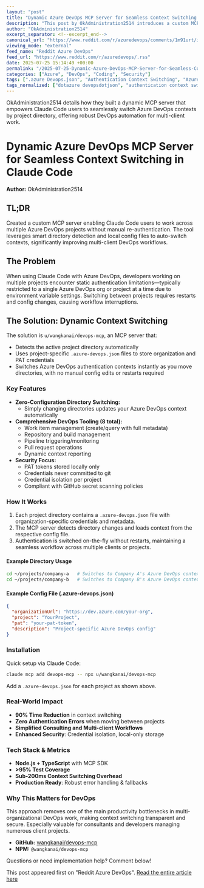 ```yaml
---
layout: "post"
title: "Dynamic Azure DevOps MCP Server for Seamless Context Switching in Claude Code"
description: "This post by OkAdministration2514 introduces a custom MCP server designed to enhance Claude Code workflows with Azure DevOps. The tool automates context switching for multiple Azure DevOps projects by detecting the active directory and updating authentication credentials on the fly. Features include local config management, robust security practices, and a comprehensive set of DevOps utilities, enabling developers and consultants to streamline multi-client solutions with improved efficiency, workflow, and project isolation."
author: "OkAdministration2514"
excerpt_separator: <!--excerpt_end-->
canonical_url: "https://www.reddit.com/r/azuredevops/comments/1m91urt/i_built_a_dynamic_azure_devops_mcp_server_for/"
viewing_mode: "external"
feed_name: "Reddit Azure DevOps"
feed_url: "https://www.reddit.com/r/azuredevops/.rss"
date: 2025-07-25 15:14:49 +00:00
permalink: "/2025-07-25-Dynamic-Azure-DevOps-MCP-Server-for-Seamless-Context-Switching-in-Claude-Code.html"
categories: ["Azure", "DevOps", "Coding", "Security"]
tags: [".azure Devops.json", "Authentication Context Switching", "Azure", "Azure DevOps", "Build Management", "Claude Code", "Coding", "Community", "Consulting Workflows", "Credential Isolation", "DevOps", "DevOps Automation", "Directory Detection", "GitHub Secret Scanning", "MCP SDK", "MCP Server", "Multi Project Workflow", "Node.js", "PAT Tokens", "Pipeline Automation", "Repository Management", "Security", "Security Best Practices", "TypeScript", "Workflow Optimization"]
tags_normalized: ["dotazure devopsdotjson", "authentication context switching", "azure", "azure devops", "build management", "claude code", "coding", "community", "consulting workflows", "credential isolation", "devops", "devops automation", "directory detection", "github secret scanning", "mcp sdk", "mcp server", "multi project workflow", "nodedotjs", "pat tokens", "pipeline automation", "repository management", "security", "security best practices", "typescript", "workflow optimization"]
---
```


OkAdministration2514 details how they built a dynamic MCP server that empowers Claude Code users to seamlessly switch Azure DevOps contexts by project directory, offering robust DevOps automation for multi-client work.<!--excerpt_end-->

# Dynamic Azure DevOps MCP Server for Seamless Context Switching in Claude Code

**Author:** OkAdministration2514

## TL;DR

Created a custom MCP server enabling Claude Code users to work across multiple Azure DevOps projects without manual re-authentication. The tool leverages smart directory detection and local config files to auto-switch contexts, significantly improving multi-client DevOps workflows.

## The Problem

When using Claude Code with Azure DevOps, developers working on multiple projects encounter static authentication limitations—typically restricted to a single Azure DevOps org or project at a time due to environment variable settings. Switching between projects requires restarts and config changes, causing workflow interruptions.

## The Solution: Dynamic Context Switching

The solution is `u/wangkanai/devops-mcp`, an MCP server that:

- Detects the active project directory automatically
- Uses project-specific `.azure-devops.json` files to store organization and PAT credentials
- Switches Azure DevOps authentication contexts instantly as you move directories, with no manual config edits or restarts required

### Key Features

- **Zero-Configuration Directory Switching:**
  - Simply changing directories updates your Azure DevOps context automatically
- **Comprehensive DevOps Tooling (8 total):**
  - Work item management (create/query with full metadata)
  - Repository and build management
  - Pipeline triggering/monitoring
  - Pull request operations
  - Dynamic context reporting
- **Security Focus:**
  - PAT tokens stored locally only
  - Credentials never committed to git
  - Credential isolation per project
  - Compliant with GitHub secret scanning policies

### How It Works

1. Each project directory contains a `.azure-devops.json` file with organization-specific credentials and metadata.
2. The MCP server detects directory changes and loads context from the respective config file.
3. Authentication is switched on-the-fly without restarts, maintaining a seamless workflow across multiple clients or projects.

#### Example Directory Usage

```bash
cd ~/projects/company-a   # Switches to Company A's Azure DevOps context
cd ~/projects/company-b   # Switches to Company B's Azure DevOps context
```

#### Example Config File (.azure-devops.json)

```json
{
  "organizationUrl": "https://dev.azure.com/your-org",
  "project": "YourProject",
  "pat": "your-pat-token",
  "description": "Project-specific Azure DevOps config"
}
```

### Installation

Quick setup via Claude Code:

```sh
claude mcp add devops-mcp -- npx u/wangkanai/devops-mcp
```

Add a `.azure-devops.json` for each project as shown above.

### Real-World Impact

- **90% Time Reduction** in context switching
- **Zero Authentication Errors** when moving between projects
- **Simplified Consulting and Multi-client Workflows**
- **Enhanced Security**: Credential isolation, local-only storage

### Tech Stack & Metrics

- **Node.js + TypeScript** with MCP SDK
- **>95% Test Coverage**
- **Sub-200ms Context Switching Overhead**
- **Production Ready**: Robust error handling & fallbacks

### Why This Matters for DevOps

This approach removes one of the main productivity bottlenecks in multi-organizational DevOps work, making context switching transparent and secure. Especially valuable for consultants and developers managing numerous client projects.

- **GitHub:** [wangkanai/devops-mcp](https://github.com/wangkanai/devops-mcp)
- **NPM:** `@wangkanai/devops-mcp`

Questions or need implementation help? Comment below!

This post appeared first on "Reddit Azure DevOps". [Read the entire article here](https://www.reddit.com/r/azuredevops/comments/1m91urt/i_built_a_dynamic_azure_devops_mcp_server_for/)
